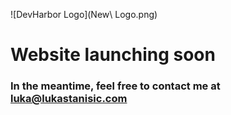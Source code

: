![DevHarbor Logo](New\ Logo.png)

# Website launching soon
### In the meantime, feel free to contact me at luka@lukastanisic.com
